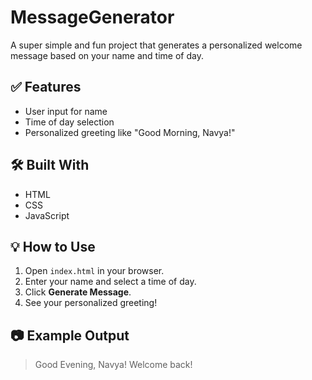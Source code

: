 # MessageGenerator

A super simple and fun project that generates a personalized welcome message based on your name and time of day.

## ✅ Features

- User input for name
- Time of day selection
- Personalized greeting like "Good Morning, Navya!"

## 🛠️ Built With

- HTML
- CSS
- JavaScript

## 💡 How to Use

1. Open `index.html` in your browser.
2. Enter your name and select a time of day.
3. Click **Generate Message**.
4. See your personalized greeting!

## 📷 Example Output

> Good Evening, Navya! Welcome back!
